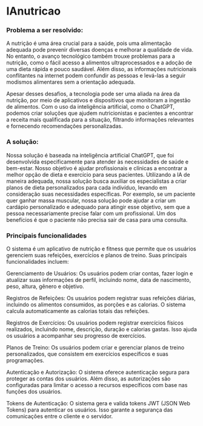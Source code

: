 # IAnutricao

### Problema a ser resolvido: 
A nutrição é uma área crucial para a saúde, pois uma alimentação adequada pode prevenir diversas doenças e melhorar a qualidade de vida. No entanto, o avanço tecnológico também trouxe problemas para a nutrição, como o fácil acesso a alimentos ultraprocessados e a adoção de uma dieta rápida e pouco saudável. Além disso, as informações nutricionais conflitantes na internet podem confundir as pessoas e levá-las a seguir modismos alimentares sem a orientação adequada. 

Apesar desses desafios, a tecnologia pode ser uma aliada na área da nutrição, por meio de aplicativos e dispositivos que monitoram a ingestão de alimentos. Com o uso da inteligência artificial, como o ChatGPT, podemos criar soluções que ajudem nutricionistas e pacientes a encontrar a receita mais qualificada para a situação, filtrando informações relevantes e fornecendo recomendações personalizadas. 

### A solução: 
Nossa solução é baseada na inteligência artificial ChatGPT, que foi desenvolvida especificamente para atender às necessidades de saúde e bem-estar. Nosso objetivo é ajudar profissionais e clínicas a encontrar a melhor opção de dieta e exercício para seus pacientes. Utilizando a IA de maneira adequada, nossa solução busca auxiliar os especialistas a criar planos de dieta personalizados para cada indivíduo, levando em consideração suas necessidades específicas. Por exemplo, se um paciente quer ganhar massa muscular, nossa solução pode ajudar a criar um cardápio personalizado e adequado para atingir esse objetivo, sem que a pessoa necessariamente precise falar com um profissional. Um dos benefícios é que o paciente não precisa sair de casa para uma consulta.


### Principais funcionalidades
O sistema é um aplicativo de nutrição e fitness que permite que os usuários gerenciem suas refeições, exercícios e planos de treino. Suas principais funcionalidades incluem:

Gerenciamento de Usuários: Os usuários podem criar contas, fazer login e atualizar suas informações de perfil, incluindo nome, data de nascimento, peso, altura, gênero e objetivo.

Registros de Refeições: Os usuários podem registrar suas refeições diárias, incluindo os alimentos consumidos, as porções e as calorias. O sistema calcula automaticamente as calorias totais das refeições.

Registros de Exercícios: Os usuários podem registrar exercícios físicos realizados, incluindo nome, descrição, duração e calorias gastas. Isso ajuda os usuários a acompanhar seu progresso de exercícios.

Planos de Treino: Os usuários podem criar e gerenciar planos de treino personalizados, que consistem em exercícios específicos e suas programações.

Autenticação e Autorização: O sistema oferece autenticação segura para proteger as contas dos usuários. Além disso, as autorizações são configuradas para limitar o acesso a recursos específicos com base nas funções dos usuários.

Tokens de Autenticação: O sistema gera e valida tokens JWT (JSON Web Tokens) para autenticar os usuários. Isso garante a segurança das comunicações entre o cliente e o servidor.

